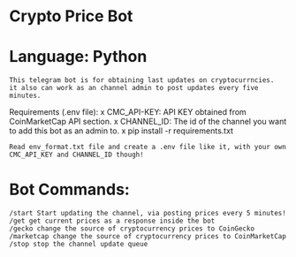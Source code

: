# Crypto Price Bot
# Language: Python
    This telegram bot is for obtaining last updates on cryptocurrncies.
    it also can work as an channel admin to post updates every five minutes.

Requirements (.env file):
    x CMC_API-KEY: API KEY obtained from CoinMarketCap API section.
    x CHANNEL_ID: The id of the channel you want to add this bot as an admin to.
    x pip install -r requirements.txt

    Read env_format.txt file and create a .env file like it, with your own CMC_API_KEY and CHANNEL_ID though!

# Bot Commands:
    /start Start updating the channel, via posting prices every 5 minutes!
    /get get current prices as a response inside the bot
    /gecko change the source of cryptocurrency prices to CoinGecko
    /marketcap change the source of cryptocurrency prices to CoinMarketCap
    /stop stop the channel update queue
